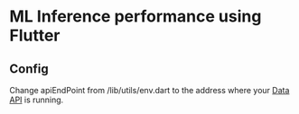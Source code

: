 # ML Inference performance using Flutter

## Config

Change apiEndPoint from /lib/utils/env.dart to the address where your [Data API](https://github.com/lehtoneo/cross-platform-inference-data-api) is running.


